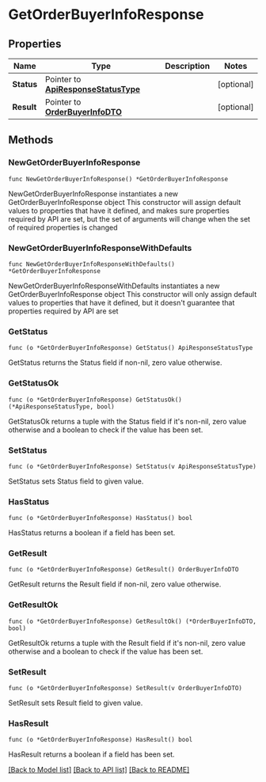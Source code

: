 # GetOrderBuyerInfoResponse

## Properties

Name | Type | Description | Notes
------------ | ------------- | ------------- | -------------
**Status** | Pointer to [**ApiResponseStatusType**](ApiResponseStatusType.md) |  | [optional] 
**Result** | Pointer to [**OrderBuyerInfoDTO**](OrderBuyerInfoDTO.md) |  | [optional] 

## Methods

### NewGetOrderBuyerInfoResponse

`func NewGetOrderBuyerInfoResponse() *GetOrderBuyerInfoResponse`

NewGetOrderBuyerInfoResponse instantiates a new GetOrderBuyerInfoResponse object
This constructor will assign default values to properties that have it defined,
and makes sure properties required by API are set, but the set of arguments
will change when the set of required properties is changed

### NewGetOrderBuyerInfoResponseWithDefaults

`func NewGetOrderBuyerInfoResponseWithDefaults() *GetOrderBuyerInfoResponse`

NewGetOrderBuyerInfoResponseWithDefaults instantiates a new GetOrderBuyerInfoResponse object
This constructor will only assign default values to properties that have it defined,
but it doesn't guarantee that properties required by API are set

### GetStatus

`func (o *GetOrderBuyerInfoResponse) GetStatus() ApiResponseStatusType`

GetStatus returns the Status field if non-nil, zero value otherwise.

### GetStatusOk

`func (o *GetOrderBuyerInfoResponse) GetStatusOk() (*ApiResponseStatusType, bool)`

GetStatusOk returns a tuple with the Status field if it's non-nil, zero value otherwise
and a boolean to check if the value has been set.

### SetStatus

`func (o *GetOrderBuyerInfoResponse) SetStatus(v ApiResponseStatusType)`

SetStatus sets Status field to given value.

### HasStatus

`func (o *GetOrderBuyerInfoResponse) HasStatus() bool`

HasStatus returns a boolean if a field has been set.

### GetResult

`func (o *GetOrderBuyerInfoResponse) GetResult() OrderBuyerInfoDTO`

GetResult returns the Result field if non-nil, zero value otherwise.

### GetResultOk

`func (o *GetOrderBuyerInfoResponse) GetResultOk() (*OrderBuyerInfoDTO, bool)`

GetResultOk returns a tuple with the Result field if it's non-nil, zero value otherwise
and a boolean to check if the value has been set.

### SetResult

`func (o *GetOrderBuyerInfoResponse) SetResult(v OrderBuyerInfoDTO)`

SetResult sets Result field to given value.

### HasResult

`func (o *GetOrderBuyerInfoResponse) HasResult() bool`

HasResult returns a boolean if a field has been set.


[[Back to Model list]](../README.md#documentation-for-models) [[Back to API list]](../README.md#documentation-for-api-endpoints) [[Back to README]](../README.md)


